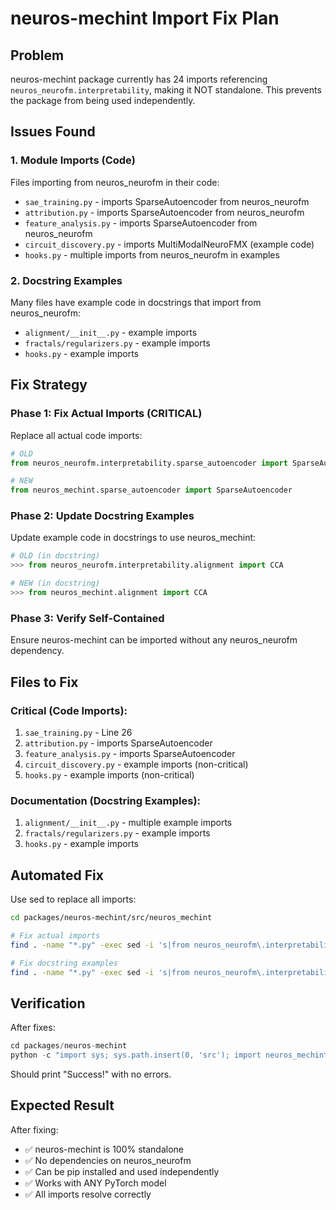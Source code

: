 # neuros-mechint Import Fix Plan

## Problem

neuros-mechint package currently has 24 imports referencing `neuros_neurofm.interpretability`, making it NOT standalone. This prevents the package from being used independently.

## Issues Found

### 1. Module Imports (Code)
Files importing from neuros_neurofm in their code:
- `sae_training.py` - imports SparseAutoencoder from neuros_neurofm
- `attribution.py` - imports SparseAutoencoder from neuros_neurofm
- `feature_analysis.py` - imports SparseAutoencoder from neuros_neurofm
- `circuit_discovery.py` - imports MultiModalNeuroFMX (example code)
- `hooks.py` - multiple imports from neuros_neurofm in examples

### 2. Docstring Examples
Many files have example code in docstrings that import from neuros_neurofm:
- `alignment/__init__.py` - example imports
- `fractals/regularizers.py` - example imports
- `hooks.py` - example imports

## Fix Strategy

### Phase 1: Fix Actual Imports (CRITICAL)
Replace all actual code imports:
```python
# OLD
from neuros_neurofm.interpretability.sparse_autoencoder import SparseAutoencoder

# NEW
from neuros_mechint.sparse_autoencoder import SparseAutoencoder
```

### Phase 2: Update Docstring Examples
Update example code in docstrings to use neuros_mechint:
```python
# OLD (in docstring)
>>> from neuros_neurofm.interpretability.alignment import CCA

# NEW (in docstring)
>>> from neuros_mechint.alignment import CCA
```

### Phase 3: Verify Self-Contained
Ensure neuros-mechint can be imported without any neuros_neurofm dependency.

## Files to Fix

### Critical (Code Imports):
1. `sae_training.py` - Line 26
2. `attribution.py` - imports SparseAutoencoder
3. `feature_analysis.py` - imports SparseAutoencoder
4. `circuit_discovery.py` - example imports (non-critical)
5. `hooks.py` - example imports (non-critical)

### Documentation (Docstring Examples):
1. `alignment/__init__.py` - multiple example imports
2. `fractals/regularizers.py` - example imports
3. `hooks.py` - example imports

## Automated Fix

Use sed to replace all imports:
```bash
cd packages/neuros-mechint/src/neuros_mechint

# Fix actual imports
find . -name "*.py" -exec sed -i 's|from neuros_neurofm\.interpretability\.|from neuros_mechint.|g' {} \;

# Fix docstring examples
find . -name "*.py" -exec sed -i 's|from neuros_neurofm\.interpretability|from neuros_mechint|g' {} \;
```

## Verification

After fixes:
```python
cd packages/neuros-mechint
python -c "import sys; sys.path.insert(0, 'src'); import neuros_mechint; print('Success!')"
```

Should print "Success!" with no errors.

## Expected Result

After fixing:
- ✅ neuros-mechint is 100% standalone
- ✅ No dependencies on neuros_neurofm
- ✅ Can be pip installed and used independently
- ✅ Works with ANY PyTorch model
- ✅ All imports resolve correctly
